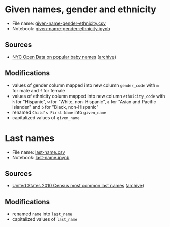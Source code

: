 # Given names, gender and ethnicity

- File name: [given-name-gender-ethnicity.csv](given-name-gender-ethnicity.csv)
- Notebook: [given-name-gender-ethnicity.ipynb](./_notebooks/given-name-gender-ethnicity.ipynb)

## Sources

- [NYC Open Data on popular baby names](https://catalog.data.gov/dataset/popular-baby-names/resource/02e8f55e-2157-4cb2-961a-2aabb75cbc8b) ([archive](https://web.archive.org/web/20240125074306/https://catalog.data.gov/dataset/popular-baby-names/resource/02e8f55e-2157-4cb2-961a-2aabb75cbc8b))

## Modifications

- values of gender column mapped into new column `gender_code` with `m` for male and `f` for female
- values of ethnicity column mapped into new column `ethnicity_code` with `h` for "Hispanic", `w` for "White, non-Hispanic", `a` for "Asian and Pacific islander" and `b` for "Black, non-Hispanic"
- renamed `Child's First Name` into `given_name`
- capitalized values of `given_name`
 
# Last names

- File name: [last-name.csv](last-name.csv)
- Notebook: [last-name.ipynb](./_notebooks/last-name.ipynb)

## Sources

- [United States 2010 Census most common last names](https://www.census.gov/topics/population/genealogy/data/2010_surnames.html) ([archive](https://web.archive.org/web/20240125075316/https://www.census.gov/topics/population/genealogy/data/2010_surnames.html))

## Modifications

- renamed `name` into `last_name`
- capitalized values of `last_name`